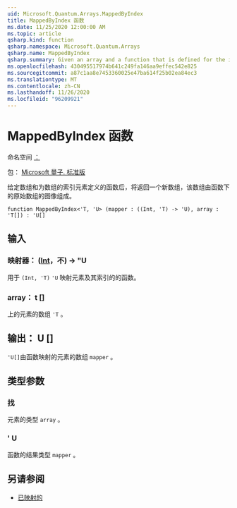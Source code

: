 ```yaml
---
uid: Microsoft.Quantum.Arrays.MappedByIndex
title: MappedByIndex 函数
ms.date: 11/25/2020 12:00:00 AM
ms.topic: article
qsharp.kind: function
qsharp.namespace: Microsoft.Quantum.Arrays
qsharp.name: MappedByIndex
qsharp.summary: Given an array and a function that is defined for the indexed elements of the array, returns a new array that consists of the images of the original array under the function.
ms.openlocfilehash: 430495517974b641c249fa146aa9effec542e825
ms.sourcegitcommit: a87c1aa8e7453360025e47ba614f25b02ea84ec3
ms.translationtype: MT
ms.contentlocale: zh-CN
ms.lasthandoff: 11/26/2020
ms.locfileid: "96209921"
---
```

# <a name="mappedbyindex-function"></a>MappedByIndex 函数

命名空间 [：](xref:Microsoft.Quantum.Arrays)

包： [Microsoft 量子. 标准版](https://nuget.org/packages/Microsoft.Quantum.Standard)


给定数组和为数组的索引元素定义的函数后，将返回一个新数组，该数组由函数下的原始数组的图像组成。

```qsharp
function MappedByIndex<'T, 'U> (mapper : ((Int, 'T) -> 'U), array : 'T[]) : 'U[]
```


## <a name="input"></a>输入

### <a name="mapper--intt---u"></a>映射器： ([Int](xref:microsoft.quantum.lang-ref.int)，不) -> "U

用于 `(Int, 'T)` `'U` 映射元素及其索引的的函数。


### <a name="array--t"></a>array： t []

上的元素的数组 `'T` 。



## <a name="output--u"></a>输出： U []

`'U[]`由函数映射的元素的数组 `mapper` 。

## <a name="type-parameters"></a>类型参数

### <a name="t"></a>找

元素的类型 `array` 。
### <a name="u"></a>' U

函数的结果类型 `mapper` 。

## <a name="see-also"></a>另请参阅

- [已映射的](xref:Microsoft.Quantum.Arrays.Mapped)